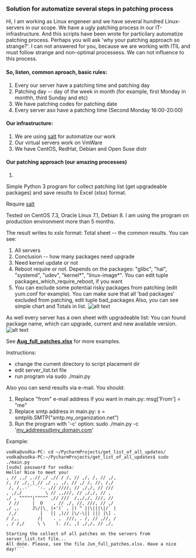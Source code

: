 ### Solution for automatize several steps in patching process
Hi, I am working as Linux engeneer and we have several hundred Linux-servers in our scope. We have a ugly patching process in our IT-infrastructure. And this scripts have been wrote for particilary automatize patching process. 
Perhaps you will ask 'why your patching approach so strange?'. I can not answered for you, because we are working with ITIL and must follow strange and non-optimal processess. We can not influence to this process.

#### So, listen, common aproach, basic rules:
1) Every our server have a patching time and patching day
2) Patching day -- day of the week in month (for example, first Monday in monthh, third Sunday and etc)
3) We have patching codes for patching date
4) Every server aso have a patching time (Second Monday 16:00-20:00)

#### Our infrastructure:
1) We are using [salt](https://github.com/saltstack/salt) for automatize our work
2) Our virtual servers work on VmWare
3) We have CentOS, RedHat, Debian and Open Suse distr

#### Our patching approach (our amazing processes)
1) 

Simple Python 3 program for collect patching list (get upgradeable packages) and save results to Excel (xlsx) format.

Require [salt](https://github.com/saltstack/salt)

Tested on CentOS 7.3, Oracle Linux 7.1, Debian 8. I am using the program on production environment more than 5 months.

The result writes to xslx format:
Total sheet -- the common results. You can see:
1) All servers
2) Conclusion -- how many packages need upgrade
3) Need kernel update or not
3) Reboot require or not. Depends on the packages: "glibc", "hal", "systemd", "udev", "kernel*", "linux-image*". You can edit tuple packages_which_require_reboot, if you want
4) You can exclude some potential risky packages from patching (edit yum.conf for example). You can make sure that all 'bad packages' excluded from patching, edit tuple bad_packages
Also, you can see simple chart and Totals in list.
![alt text](https://github.com/4815162342lost/get_all_updates_list_via_salt/blob/master/screenshots/Screenshot%20from%202017-07-10%2000-00-44.png)

As well every server has a own sheet with upgradeable list:
You can found package name, which can upgrade, current and new available version.
![alt text](https://github.com/4815162342lost/get_all_updates_list_via_salt/blob/master/screenshots/Screenshot%20from%202017-07-10%2000-01-02.png)

See [**Aug_full_patches.xlsx**](https://github.com/4815162342lost/get_all_updates_list_via_salt/blob/master/screenshots/Aug_full_patches.xlsx?raw=true)  for more examples.


Instructions:
- change the current directory to script placement dir
- edit server_list.txt file
- run program via sudo ./main.py

Also you can send results via e-mail.
You should:
1) Replace "from" e-mail address if you want in main.py:
msg['From'] = "me"
2) Replace smtp address in main.py:
s = smtplib.SMTP("smtp.my_organization.net")
3) Run the program with '-c' option:
sudo ./main.py -c 'my_addreess@my_domain.com'

Example:
```
vodka@vodka-PC: cd ~/PycharmProjects/get_list_of_all_updates/
vodka@vodka-PC:~/PycharmProjects/get_list_of_all_updates$ sudo ./main.py 
[sudo] password for vodka: 
Hello! Nice to meet you!
, // ,,/ ,.// ,/ ,// / /, // ,/, /, // ,/,
/, // ,/,_|_// ,/ ,, ,/, // ,/ /, //, /,/
 /, /,.-'   '-. ,// ////, // ,/,/, // ///
, ,/,/         \ // ,,///, // ,/,/, // ,
,/ , ^^^^^|^^^^^ ,// ///  /,,/,/, ///, //
 / //     |  O    , // ,/, //, ///, // ,/
,/ ,,     J\/|\_ |+'(` , |) ^ ||\|||\|/` |
 /,/         |   || ,)// |\/-\|| ||| |\] .
/ /,,       /|    . ,  ///, . /, // ,//, /
, / /,/     \ \    ). //, ,( ,/,/, // ,/,

Starting the collect of all patches on the servers from server_list.txt file...
All done. Please, see the file Jun_full_patches.xlsx. Have a nice day!```
